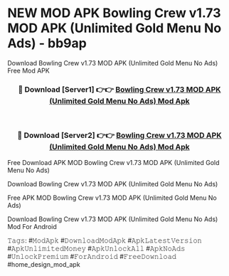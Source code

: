 # NEW MOD APK Bowling Crew v1.73 MOD APK (Unlimited Gold Menu No Ads) - bb9ap
Download Bowling Crew v1.73 MOD APK (Unlimited Gold Menu No Ads) Free Mod APK

<div align="center">
<h3>🔴 Download [Server1] 👉👉 <a href="https://apk-comot.site?title=Bowling_Crew_v1.73_MOD_APK_(Unlimited_Gold_Menu_No_Ads)">Bowling Crew v1.73 MOD APK (Unlimited Gold Menu No Ads) Mod Apk</a></h3><br>

<h3>🔴 Download [Server2] 👉👉 <a href="https://apk-comot.site?title=Bowling_Crew_v1.73_MOD_APK_(Unlimited_Gold_Menu_No_Ads)">Bowling Crew v1.73 MOD APK (Unlimited Gold Menu No Ads) Mod Apk</a></h3>
</div>


Free Download APK MOD Bowling Crew v1.73 MOD APK (Unlimited Gold Menu No Ads)

Download Bowling Crew v1.73 MOD APK (Unlimited Gold Menu No Ads) 

Free APK MOD Bowling Crew v1.73 MOD APK (Unlimited Gold Menu No Ads) 

Download Bowling Crew v1.73 MOD APK (Unlimited Gold Menu No Ads) Mod For Android

𝚃𝚊𝚐𝚜: #𝙼𝚘𝚍𝙰𝚙𝚔 #𝙳𝚘𝚠𝚗𝚕𝚘𝚊𝚍𝙼𝚘𝚍𝙰𝚙𝚔 #𝙰𝚙𝚔𝙻𝚊𝚝𝚎𝚜𝚝𝚅𝚎𝚛𝚜𝚒𝚘𝚗 #𝙰𝚙𝚔𝚄𝚗𝚕𝚒𝚖𝚒𝚝𝚎𝚍𝙼𝚘𝚗𝚎𝚢 #𝙰𝚙𝚔𝚄𝚗𝚕𝚘𝚌𝚔𝙰𝚕𝚕 #𝙰𝚙𝚔𝙽𝚘𝙰𝚍𝚜 #𝚄𝚗𝚕𝚘𝚌𝚔𝙿𝚛𝚎𝚖𝚒𝚞𝚖 #𝙵𝚘𝚛𝙰𝚗𝚍𝚛𝚘𝚒𝚍 #𝙵𝚛𝚎𝚎𝙳𝚘𝚠𝚗𝚕𝚘𝚊𝚍 #home_design_mod_apk